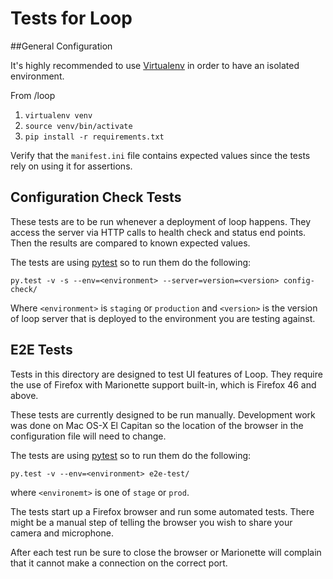 # Tests for Loop

##General Configuration

It's highly recommended to use [Virtualenv](https://virtualenv.pypa.io/en/latest/)
in order to have an isolated environment.

From /loop

1. `virtualenv venv`
2. `source venv/bin/activate`
3. `pip install -r requirements.txt`

Verify that the `manifest.ini` file contains expected values since the tests
rely on using it for assertions.

## Configuration Check Tests

These tests are to be run whenever a deployment of loop happens. They access
the server via HTTP calls to health check and status end points. Then the
results are compared to known expected values.

The tests are using [pytest](http://pytest.org/latest/) so to run them do the
following:

`py.test -v -s --env=<environment> --server=version=<version> config-check/`

Where `<environment>` is `staging` or `production` and `<version>` is the
version of loop server that is deployed to the environment you are testing
against.

## E2E Tests

Tests in this directory are designed to test UI features of Loop. They require
the use of Firefox with Marionette support built-in, which is Firefox 46 and
above.

These tests are currently designed to be run manually. Development work was
done on Mac OS-X El Capitan so the location of the browser in the configuration
file will need to change.

The tests are using [pytest](http://pytest.org/latest/) so to run them do the
following:

`py.test -v --env=<environment> e2e-test/`

where `<environemt>` is one of `stage` or `prod`.

The tests start up a Firefox browser and run some automated tests. There might
be a manual step of telling the browser you wish to share your camera and
microphone.

After each test run be sure to close the browser or Marionette will complain
that it cannot make a connection on the correct port.
